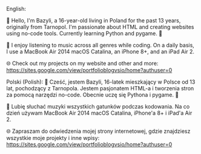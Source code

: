 English:

👋 Hello, I'm Bazyli, a 16-year-old living in Poland for the past 13 years, originally from Tarnopol. I'm passionate about HTML and creating websites using no-code tools. Currently learning Python and pygame. 🐍

🚀 I enjoy listening to music across all genres while coding. On a daily basis, I use a MacBook Air 2014 macOS Catalina, an iPhone 8+, and an iPad Air 2.

🌐 Check out my projects on my website and other  and more: https://sites.google.com/view/portfolioblogvsio/home?authuser=0


Polski (Polish):
👋 Cześć, jestem Bazyli, 16-latek mieszkający w Polsce od 13 lat, pochodzący z Tarnopola. Jestem pasjonatem HTML-a i tworzenia stron za pomocą narzędzi no-code. Obecnie uczę się Pythona i pygame. 🐍

🚀 Lubię słuchać muzyki wszystkich gatunków podczas kodowania. Na co dzień używam MacBook Air 2014 macOS Catalina, iPhone'a 8+ i iPad'a Air 2.

🌐 Zapraszam do odwiedzenia mojej strony internetowej, gdzie znajdziesz wszystkie moje projekty i inne wpisy: https://sites.google.com/view/portfolioblogvsio/home?authuser=0

